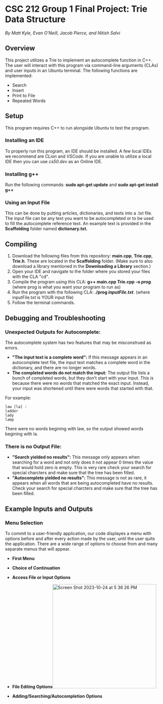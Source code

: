 # CSC 212 Group 1 Final Project: Trie Data Structure
*By Matt Kyle, Evan O'Neill, Jacob Pierce, and Nitish Salvi*

## Overview
This project utilizes a Trie to implement an autocomplete function in C++. The user will interact with this program via command-line arguments (CLAs) and user inputs in an Ubuntu terminal. The following functions are implemented:
- Search
- Insert
- Print to File
- Repeated Words
  
## Setup
This program requires C++ to run alongside Ubuntu to test the program. 
### Installing an IDE
To properly run this program, an IDE should be installed. A few local IDEs we recommend are *CLion* and *VSCode*. If you are unable to utilize a local IDE then you can use *cs50.dev* as an Online IDE.
### Installing g++
Run the following commands:
**sudo apt-get update** and
**sudo apt-get install g++**
### Using an Input File
This can be done by putting articles, dictionaries, and texts into a .txt file. The input file can be any text you want to be autocompleted or to be used to fill the autocomplete reference text. An example text is provided in the **Scaffolding** folder named **dictionary.txt.**

## Compiling
1. Download the following files from this repository: **main.cpp**, **Trie.cpp**, **Trie.h**. These are located in the **Scaffolding** folder. (Make sure to also download a library mentioned in the **Downloading a Library** section.)
2. Open your IDE and navigate to the folder where you stored your files with the CLA "cd".
3. Compile the program using this CLA: **g++ main.cpp Trie.cpp -o *prog***. (where prog is what you want your program to run as)
4. Run the program with the following CLA: **./prog *inputFile.txt***. (where inputFile.txt is YOUR input file)
5. Follow the terminal commands.
## Debugging and Troubleshooting
### Unexpected Outputs for Autocomplete:
The autocomplete system has two features that may be misconstrued as errors.
  - **"The input text is a complete word":** If this message appears in an autocomplete text file, the input text matches a complete word in the dictionary, and there are no longer words.
  - **The completed words do not match the input:** The output file lists a bunch of completed words, but they don't start with your input. This is because there were no words that matched the exact input. Instead, your input was shortened until there were words that started with that.

For example:

  	law [la] :
	ladder
	lady
	lamp
There were no words begining with law, so the output showed words begining with la.

### There is no Output File:

- **"Search yielded no results":** This message only appears when searching for a word and not only does it not appear 0 times the value that would hold zero is empty. This is very rare check your search for special charcters and make sure that the tree has been filled.
- **"Autocomplete yielded no results":** This message is not as rare, it appears when all words that are being autocompleted have no results. Check your search for special charcters and make sure that the tree has been filled.

## Example Inputs and Outputs

### Menu Selection

To commit to a user-friendly application, our code displayes a menu with options before and after every action made by the user, until the user quits the application. There are a wide range of options to choose from and many separate menus that will appear.

- **First Menu**
- **Choice of Continuation**
- **Access File or Input Options**
- **File Editing Options**<img width="341" alt="Screen Shot 2023-10-24 at 5 36 26 PM" src="https://github.com/matt8011/Term-Project/assets/123590351/9b3b9f63-ce27-483f-9b3a-042960c5d3c9">

- **Adding/Searching/Autocompletion Options**


